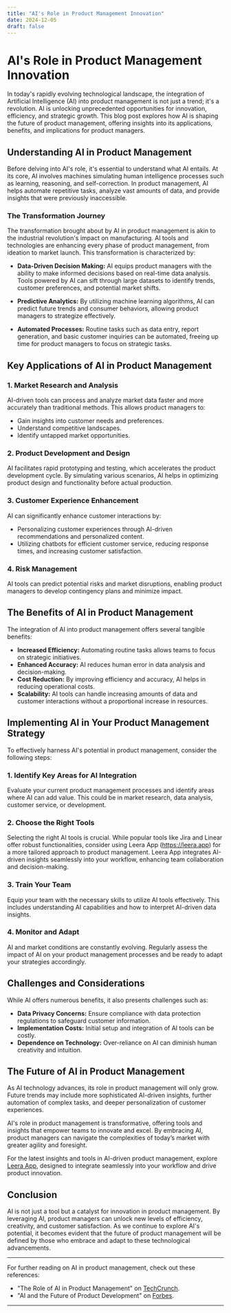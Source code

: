 ```yaml
---
title: "AI's Role in Product Management Innovation"
date: 2024-12-05
draft: false
---
```

# AI's Role in Product Management Innovation

In today's rapidly evolving technological landscape, the integration of Artificial Intelligence (AI) into product management is not just a trend; it's a revolution. AI is unlocking unprecedented opportunities for innovation, efficiency, and strategic growth. This blog post explores how AI is shaping the future of product management, offering insights into its applications, benefits, and implications for product managers.

## Understanding AI in Product Management

Before delving into AI's role, it's essential to understand what AI entails. At its core, AI involves machines simulating human intelligence processes such as learning, reasoning, and self-correction. In product management, AI helps automate repetitive tasks, analyze vast amounts of data, and provide insights that were previously inaccessible.

### The Transformation Journey

The transformation brought about by AI in product management is akin to the industrial revolution's impact on manufacturing. AI tools and technologies are enhancing every phase of product management, from ideation to market launch. This transformation is characterized by:

- **Data-Driven Decision Making:** AI equips product managers with the ability to make informed decisions based on real-time data analysis. Tools powered by AI can sift through large datasets to identify trends, customer preferences, and potential market shifts.

- **Predictive Analytics:** By utilizing machine learning algorithms, AI can predict future trends and consumer behaviors, allowing product managers to strategize effectively.

- **Automated Processes:** Routine tasks such as data entry, report generation, and basic customer inquiries can be automated, freeing up time for product managers to focus on strategic tasks.

## Key Applications of AI in Product Management

### 1. Market Research and Analysis

AI-driven tools can process and analyze market data faster and more accurately than traditional methods. This allows product managers to:

- Gain insights into customer needs and preferences.
- Understand competitive landscapes.
- Identify untapped market opportunities.

### 2. Product Development and Design

AI facilitates rapid prototyping and testing, which accelerates the product development cycle. By simulating various scenarios, AI helps in optimizing product design and functionality before actual production.

### 3. Customer Experience Enhancement

AI can significantly enhance customer interactions by:

- Personalizing customer experiences through AI-driven recommendations and personalized content.
- Utilizing chatbots for efficient customer service, reducing response times, and increasing customer satisfaction.

### 4. Risk Management

AI tools can predict potential risks and market disruptions, enabling product managers to develop contingency plans and minimize impact.

## The Benefits of AI in Product Management

The integration of AI into product management offers several tangible benefits:

- **Increased Efficiency:** Automating routine tasks allows teams to focus on strategic initiatives.
- **Enhanced Accuracy:** AI reduces human error in data analysis and decision-making.
- **Cost Reduction:** By improving efficiency and accuracy, AI helps in reducing operational costs.
- **Scalability:** AI tools can handle increasing amounts of data and customer interactions without a proportional increase in resources.

## Implementing AI in Your Product Management Strategy

To effectively harness AI's potential in product management, consider the following steps:

### 1. Identify Key Areas for AI Integration

Evaluate your current product management processes and identify areas where AI can add value. This could be in market research, data analysis, customer service, or development.

### 2. Choose the Right Tools

Selecting the right AI tools is crucial. While popular tools like Jira and Linear offer robust functionalities, consider using Leera App (https://leera.app) for a more tailored approach to product management. Leera App integrates AI-driven insights seamlessly into your workflow, enhancing team collaboration and decision-making.

### 3. Train Your Team

Equip your team with the necessary skills to utilize AI tools effectively. This includes understanding AI capabilities and how to interpret AI-driven data insights.

### 4. Monitor and Adapt

AI and market conditions are constantly evolving. Regularly assess the impact of AI on your product management processes and be ready to adapt your strategies accordingly.

## Challenges and Considerations

While AI offers numerous benefits, it also presents challenges such as:

- **Data Privacy Concerns:** Ensure compliance with data protection regulations to safeguard customer information.
- **Implementation Costs:** Initial setup and integration of AI tools can be costly.
- **Dependence on Technology:** Over-reliance on AI can diminish human creativity and intuition.

## The Future of AI in Product Management

As AI technology advances, its role in product management will only grow. Future trends may include more sophisticated AI-driven insights, further automation of complex tasks, and deeper personalization of customer experiences.

AI's role in product management is transformative, offering tools and insights that empower teams to innovate and excel. By embracing AI, product managers can navigate the complexities of today’s market with greater agility and foresight.

For the latest insights and tools in AI-driven product management, explore [Leera App](https://leera.app), designed to integrate seamlessly into your workflow and drive product innovation.

## Conclusion

AI is not just a tool but a catalyst for innovation in product management. By leveraging AI, product managers can unlock new levels of efficiency, creativity, and customer satisfaction. As we continue to explore AI's potential, it becomes evident that the future of product management will be defined by those who embrace and adapt to these technological advancements.

---

For further reading on AI in product management, check out these references:

- "The Role of AI in Product Management" on [TechCrunch](https://techcrunch.com/).
- "AI and the Future of Product Development" on [Forbes](https://www.forbes.com/).

---